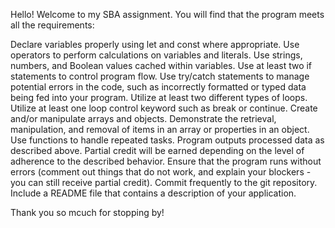 Hello! Welcome to my SBA assignment. You will find that the program meets all the requirements:

Declare variables properly using let and const where appropriate.
Use operators to perform calculations on variables and literals.
Use strings, numbers, and Boolean values cached within variables.
Use at least two if statements to control program flow.
Use try/catch statements to manage potential errors in the code, such as incorrectly formatted or typed data being fed into your program.
Utilize at least two different types of loops.
Utilize at least one loop control keyword such as break or continue.
Create and/or manipulate arrays and objects.
Demonstrate the retrieval, manipulation, and removal of items in an array or properties in an object.
Use functions to handle repeated tasks.
Program outputs processed data as described above. Partial credit will be earned depending on the level of adherence to the described behavior.
Ensure that the program runs without errors (comment out things that do not work, and explain your blockers - you can still receive partial credit).
Commit frequently to the git repository.
Include a README file that contains a description of your application.

Thank you so mcuch for stopping by! 
